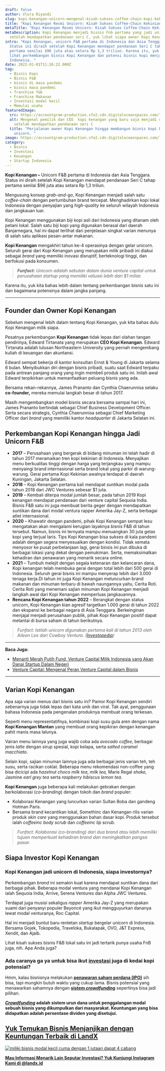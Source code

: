```yaml
---
draft: false
author: Vlora Riyandi
slug: kopi-kenangan-unicorn-mengenal-kisah-sukses-coffee-chain-kopi-kekinian
title: "Kopi Kenangan Resmi Unicorn: Kisah Sukses Coffee-Chain Kekinian"
metaTitle: "Kopi Kenangan Resmi Unicorn: Kisah Sukses Coffee-Chain Kekinian"
metaDescription: Kopi Kenangan menjadi bisnis Fnb pertama yang jadi unicorn
  setelah mendapatkan pendanaan seri C, yuk lihat siapa owner Kopi Kenangan
intro: "Kopi Kenangan, unicorn F&B pertama di Indonesia dan Asia Tenggara.
  Status ini diraih setelah Kopi Kenangan mendapat pendanaan Seri C tahap
  pertama senilai $96 juta atau setara Rp 1,3 triliun. Karena itu, yuk kita cek
  lihat perkembangan bisnis Kopi Kenangan dan potensi bisnis kopi menjanjikan di
  Indonesia. "
date: 2022-01-01T11:26:22.000Z
tag:
  - Bisnis Kopi
  - Bisnis F&B
  - bisnis di masa pandemi
  - bisnis masa pandemi
  - franchise f&b
  - Franchise Makanan
  - Investasi modal kecil
  - Memulai usaha
featuredImage:
  src: https://accountgram-production.sfo2.cdn.digitaloceanspaces.com/landx_ghost/2022/01/Kopi-kenagan-jadi-unicorn--simak-perkembangan-dan-siapa-saja-investornya-1.jpg
  alt: Mengenal pemilik dan CEO  kopi kenangan yang baru saja menjadi unicorn
    setelah mendapatkan pendanaan seri C
  title: "Perjalanan owner Kopi Kenangan hingga membangun bisnis kopi hingga jadi
    unicorn. "
image: https://accountgram-production.sfo2.cdn.digitaloceanspaces.com/landx_ghost/2022/01/Kopi-kenagan-jadi-unicorn--simak-perkembangan-dan-siapa-saja-investornya-1.jpg
category:
  - Bisnis
  - Investasi
  - Keuangan
  - Startup Indonesia
---
```

**Kopi Kenangan –** Unicorn F&B pertama di Indonesia dan Asia Tenggara. Status ini diraih setelah Kopi Kenangan mendapat pendanaan Seri C tahap pertama senilai $96 juta atau setara Rp 1,3 triliun.

Mengusung konsep *grab-and-go*, Kopi Kenangan menjadi salah satu *coffee-chain* dengan pertumbuhan brand tercepat. Menghadirkan kopi lokal Indonesia dengan penyajian yang *high-quality* ke seluruh wilayah Indonesia dan jangkauan luar.

Kopi Kenangan menggunakan biji kopi asli dari Indonesia yang ditanam oleh petani lokal. Salah satu biji kopi yang digunakan berasal dari daerah Banjarnegara, hal ini dapat terlihat dari penjelasan singkat varian menunya di salah satu aplikasi pesan-antar makanan.

**Kopi  Kenangan** mengakhiri tahun ke-4 operasinya dengan gelar unicorn. Seluruh gerai dari Kopi Kenangan yang merupakan milik pribadi ini diakui sebagai *brand* yang memiliki inovasi disruptif, berteknologi tinggi, dan berfokusi pada konsumen.

> ***Funfact:** Unicorn adalah sebutan dalam dunia venture capital untuk perusahaan startup yang memiliki valuasi lebih dari $1 miliar.*

Karena itu, yuk kita bahas lebih dalam tentang perkembangan bisnis satu ini dan bagaimana potensinya dalam jangka panjang.

- - -

## Founder dan Owner Kopi Kenangan

Sebelum mengenal lebih dalam tentang Kopi Kenangan, yuk kita bahas dulu Kopi Kenangan milik siapa. 

Pesatnya perkembangan **Kopi Kenangan** tidak lepas dari olahan tangan pendirinya, Edward Tirtanata yang merupakan **CEO Kopi Kenangan**. Edward Tirtanata adalah lulusan Northeastern University yang pernah mengembang kuliah di keuangan dan akuntansi.

Edward sempat bekerja di kantor konsultan Ernst & Young di Jakarta selama 6 bulan. Menyibukkan diri dengan bisnis pribadi, suatu saat Edward terpaku pada antrean panjang orang yang ingin membeli produk satu ini. Inilah awal Edward terpikirkan untuk memanfaatkan peluang bisnis yang ada.

Bersama rekan-rekannya, James Prananto dan Cynthia Chaerunnisa selaku **co-founder,** mereka memulai langkah besar di tahun 2017.

Masih mengembangkan model bisnis secara bersama sampai hari ini, James Prananto bertindak sebagai Chief Business Development Officer. Serta secara strategis, Cynthia Chaerunnisa sebagai Chief Marketing Officer dari *brand* yang memiliki kantor *headquarter* di Jakarta Selatan ini.

## Perkembangan Kopi Kenangan hingga Jadi Unicorn F&B

* **2017** – Perusahaan yang bergerak di bidang minuman ini telah hadir di tahun 2017 meramaikan tren kopi kekinian di Indonesia. Menyajikan menu berkualitas tinggi dengan harga yang terjangkau yang mampu menyaingi brand internasional serta brand lokal yang parkir di  warung-warung. Gerai pertama Kopi Kekinian awalnya terdapat di daerah Kuningan, Jakarta Selatan.
* **2018** – Kopi Kenangan pertama kali mendapat suntikan modal pada tahun 2018 dari JWC Ventures sebesar $1 juta.
* **2019** – Kembali diterpa modal jumlah besar, pada tahun 2019 Kopi kenangan mendapat pendanaan dari venture capital Sequoia India. Bisnis F&B satu ini juga membuat berita geger dengan mendapatkan suntikan dana dari modal ventura rapper Amerika Jay-Z, serta berbagai atlet internasional.
* **2020** – Khawatir dengan pandemi, pihak Kopi Kenangan sempat lesu mengatakan akan mengalami kerugian layaknya bisnis F&B di tahun tersebut. Namun, bisnis ini ternyata mampu menuangkan 30 juta gelas kopi yang terjual laris. Tips Kopi Kenangan bisa sukses di kala pandemi adalah dengan segera menyesuaikan dengan kondisi. Tidak semata menyosor ke pusat perbelanjaan lagi, gerai binsis ini pun dibuka di berbagai lokasi yang dekat dengan pemukiman. Serta, memaksimalkan kehadiran dan penawaran yang menarik secara online.
* **2021** – Tumbuh melejit dengan segala ketenaran dan kelancaran dana, Kopi kenangan telah membuka gerai dengan total lebih dari 500 gerai di Indonesia. Seluruh gerai bisnis ini mampu menyerap lebih dari 3.000 tenaga kerja.Di tahun ini juga Kopi Kenangan meluncurkan brand makanan dan minuman terbaru di bawah naungannya yaitu, Cerita Roti. Cerita Roti yang menemani sajian minuman Kopi Kenangan menjadi langkah awal dari Kopi Kenangan memperluas jangkauannya.
* **Rencana Kopi Kenangan tahun 2022** – Berangkat dengan status unicorn, Kopi Kenangan kian agresif targetkan 1.000 gerai di tahun 2022 dan ekspansi ke berbagai negara di Asia Tenggara. Berkeinginan menjajal menjadi perusahaan publik, pihak Kopi Kenangan positif dapat melantai di bursa saham di tahun berikutnya.

> *Funfact: Istilah unicorn digunakan pertama kali di tahun 2013 oleh Aileen Lee dari Cowboy Ventura. ([Investopedia](https://www.investopedia.com/terms/u/unicorn.asp))*

- - -

**Baca Juga:**

* [Menanti Merah Putih Fund, Venture Capital Milik Indonesia yang Akan Danai Startup Dalam Negeri](https://landx.id/blog/memahami-seluk-beluk-merah-putih-fund/)
* [Venture Capital: Mengenal Peran Venture Capital dalam Bisnis](https://landx.id/blog/venture-capital-adalah/)

- - -

## Varian Kopi Kenangan

Apa saja varian menus dari bisnis satu ini? Pamor Kopi Kenangan sendiri sebenarnya juga tidak lepas dari kata unik dan viral. Tak ayal, penggunaan bahasa Indonesia pada pengenalan produknya membuat orang terkesan.

Seperti menu representatifnya, kombinasi kopi susu gula aren dengan nama **Kopi Kenangan Mantan** yang membuat orang kepikiran dengan kenangan pahit manis masa lalunya.

Vairan menu lainnya yang juga wajib coba ada *avocado coffee*, berbagai jenis *latte* dengan sirup spesial, kopi kelapa, serta *salted caramel macchiato*.

Selain kopi, sajian minuman lainnya juga ada berbagai jenis varian teh, teh susu, serta racikan coklat. Beberapa menu rekomendasi non-coffee yang bisa dicicipi ada *hazelnut choco milk tea*, *milk tea,* Marie Regal *shake,*  Jasmine *earl grey tea* serta *raspberry hibiscus lemon tea*.

**Kopi Kenangan** juga beberapa kali melakukan gebrakan dengan berkolaborasi (*co-branding*) dengan tokoh dan *brand* populer:

* Kolaborasi Kenangan yang luncurkan varian Sultan Boba dan gandeng Hotman Paris.
* Bersama brand kecantikan lokal, Somethinc dan Kenangan rilis varian produk *skin care* yang menggunakan bahan dasar kopi. Produk tersebut ialah *coffeeinc body scrub* dan *coffeeinc lip scrub*.

> *Funfact: Kolaborasi  (co-branding) dari dua brand atau lebih memiliki tujuan memperkuat kehadiran brand dan meningkatkan pangsa pasar.*

## Siapa Investor Kopi Kenangan

### Kopi Kenangan jadi unicorn di Indonesia, siapa investornya?

Perkembangan *brand* ini  semakin kuat karena mendapat suntikan dana dari berbagai pihak. Beberapa modal ventura yang mendanai Kopi Kenangan ialah Sequoia India, Arrive, Serena Ventures dan Alpha JWC Ventures.

Terdapat juga musisi sekaligus *rapper* Amerika Jay-Z yang merupakan suami dari penyanyi populer Beyoncé yang ikut mengguyurkan dananya lewat modal venturanya, Roc Capital.

Hal ini menjadi buntut baru rentetan *startup* bergelar unicorn di Indonesia. Bersama Gojek, Tokopedia, Traveloka, Bukalapak, OVO, J&T Express, Xendit, dan Ajaib.

Lihat kisah sukses bisnis F&B lokal satu ini jadi tertarik punya usaha FnB juga, nih. Apa Anda juga?

### Ada caranya ga ya untuk bisa ikut [investasi](https://landx.id/) juga di kedai kopi potensial?

Hmm, kalau bisnisnya melakukan **[penawaran saham perdana (IPO)](https://landx.id/blog/ipo-dalam-saham-adalah/)** sih bisa, tapi mungkin butuh waktu yang cukup lama. Bisnis potensial yang menawarkan sahamnya dengan **[sistem *crowdfunding*](https://landx.id/)** sepertinya bisa jadi pilihan.

***[Crowdfunding](https://landx.id/)* adalah sistem urun dana untuk penggalangan modal sebuah bisnis yang dikumpulkan dari masyarakat. Keuntungan yang bisa didapatkan adalah persentase dividen yang disetujui.**

## **[Yuk Temukan Bisnis Menjanjikan dengan Keuntungan Terbaik di LandX](https://landx.id/?utm_source=Blog&utm_medium=organic+keyword&utm_campaign=blog&utm_id=Blog)**

[![miliki bisnis modal kecil cuma dengan 1 jutaan dapat 4 cabang ](https://accountgram-production.sfo2.cdn.digitaloceanspaces.com/landx_ghost/2021/11/jadi-owner-bisnis-hanya-1-jutaan-dengan-cuan-yang-sangat-menjanjikan.png)](https://landx.id/?utm_source=Blog&utm_medium=organic+keyword&utm_campaign=blog&utm_id=Blog)

**[Mau Informasi Menarik Lain Seputar Investasi? Yuk Kunjungi Instagram Kami di @landx.id](https://www.instagram.com/landx.id/?utm_medium=copy_link)**

